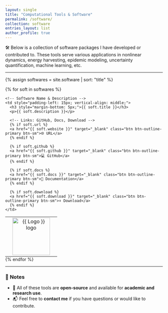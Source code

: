 ```yaml
---
layout: single
title: "Computational Tools & Software"
permalink: /software/
collection: software
entries_layout: list
author_profile: true
---
```


🛠️ Below is a collection of software packages I have developed or contributed to. These tools serve various applications in nonlinear dynamics, energy harvesting, epidemic modeling, uncertainty quantification, machine learning, etc.

---

{% assign softwares = site.software | sort: "title" %}

{% for soft in softwares %}
<table style="width:100%; margin-bottom: 0px; border-collapse:collapse; border: none; border-spacing: 0;">
  <tr>
    <!-- Software Logo -->
    <td style="width: 150px; text-align: center; vertical-align: middle;">
      <img src="{{ soft.logo }}" alt="{{ Logo }} logo" style="width: 120px; height: auto;">
    </td>

    <!-- Software Name & Description -->
    <td style="padding-left: 15px; vertical-align: middle;">
      <h3 style="margin-bottom: 5px;">{{ soft.title }}</h3>
      <p>{{ soft.description }}</p>

      <!-- Links: GitHub, Docs, Download -->
      {% if soft.url %}
      <a href="{{ soft.website }}" target="_blank" class="btn btn-outline-primary btn-sm">🌐 URL</a>
      {% endif %}
      
      {% if soft.github %}
      <a href="{{ soft.github }}" target="_blank" class="btn btn-outline-primary btn-sm">💻 GitHub</a>
      {% endif %}

      {% if soft.docs %}
      <a href="{{ soft.docs }}" target="_blank" class="btn btn-outline-primary btn-sm">📖 Documentation</a>
      {% endif %}

      {% if soft.download %}
      <a href="{{ soft.download }}" target="_blank" class="btn btn-outline-primary btn-sm">⬇️ Download</a>
      {% endif %}
    </td>
  </tr>
</table>
{% endfor %}

---

### 📌 **Notes**
- 🔧 All of these tools are **open-source** and available for **academic and research use**.
- 📬 Feel free to **contact me** if you have questions or would like to contribute.

